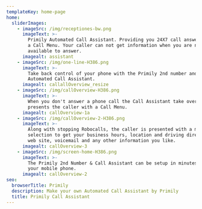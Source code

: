 ```yaml
---
templateKey: home-page
home:
  sliderImages:
    - imageSrc: /img/receptiones-bw.png
      imageText: >-
        Primily Automated Call Assistant. Providing you 24X7 call answering with
        a Call Menu. Your caller can not get information when you are not
        available to answer.  
      imagealt: assistant
    - imageSrc: /img/one-line-H386.png
      imageText: >-
        Take back control of your phone with the Primily 2nd number and
        Automated Call Assistant.
      imagealt: callallOverview_resize
    - imageSrc: /img/callOverview-H386.png
      imageText: >-
        When you don't answer a phone call the Call Assistant take over and
        presents the caller with a Call Menu.
      imagealt: callOverview-1a
    - imageSrc: /img/callOverview-2-H386.png
      imageText: >-
        Along with stopping Robocalls, the caller is presented with a menu
        selection to get your business hours, location and driving directions,
        web site, voicemail and any other information you like. 
      imagealt: callOverview-3
    - imageSrc: /img/screen-home-H386.png
      imageText: >-
        The Primily 2nd Number & Call Assistant can be setup in minutes with
        your mobile phone.
      imagealt: callOverview-2
seo:
  browserTitle: Primily
  description: Make your own Automated Call Assistant by Primily
  title: Primily Call Assistant
---
```


